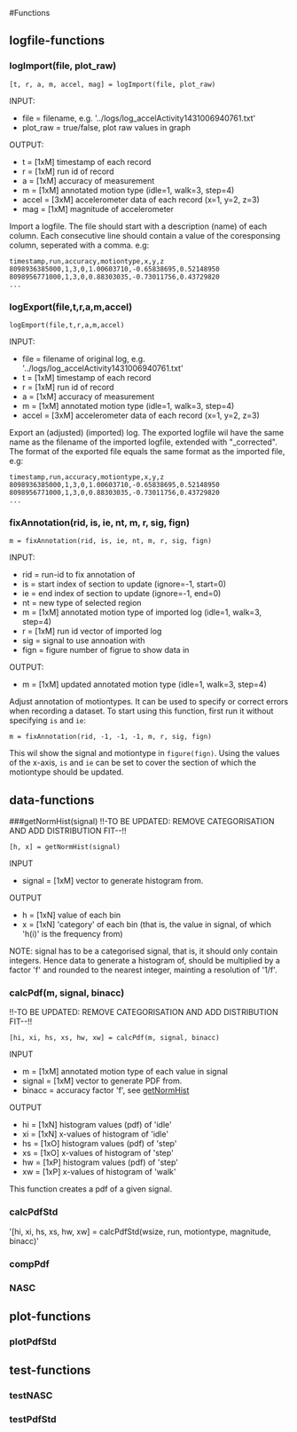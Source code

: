 #Functions

## logfile-functions

### logImport(file, plot_raw)
```
[t, r, a, m, accel, mag] = logImport(file, plot_raw)
```
INPUT:
- file     = filename, e.g. '../logs/log_accelActivity1431006940761.txt'
- plot_raw = true/false, plot raw values in graph

OUTPUT:
- t        = [1xM] timestamp of each record
- r        = [1xM] run id of record
- a        = [1xM] accuracy of measurement
- m        = [1xM] annotated motion type (idle=1, walk=3, step=4)
- accel    = [3xM] accelerometer data of each record (x=1, y=2, z=3)
- mag      = [1xM] magnitude of accelerometer


Import a logfile. The file should start with a description (name) of each column. Each consecutive line should contain a value of the coresponsing column, seperated with a comma. e.g:
```
timestamp,run,accuracy,motiontype,x,y,z
8098936385000,1,3,0,1.00603710,-0.65838695,0.52148950
8098956771000,1,3,0,0.88303035,-0.73011756,0.43729820
...
```


### logExport(file,t,r,a,m,accel) 
```
logEmport(file,t,r,a,m,accel) 
```
INPUT:
- file     = filename of original log, e.g. '../logs/log_accelActivity1431006940761.txt'
- t        = [1xM] timestamp of each record
- r        = [1xM] run id of record
- a        = [1xM] accuracy of measurement
- m        = [1xM] annotated motion type (idle=1, walk=3, step=4)
- accel    = [3xM] accelerometer data of each record (x=1, y=2, z=3)

Export an (adjusted) (imported) log. The exported logfile wil have the same name as the filename of the imported logfile, extended with "_corrected". The format of the exported file equals the same format as the imported file, e.g:
```
timestamp,run,accuracy,motiontype,x,y,z
8098936385000,1,3,0,1.00603710,-0.65838695,0.52148950
8098956771000,1,3,0,0.88303035,-0.73011756,0.43729820
...
```


### fixAnnotation(rid, is, ie, nt, m, r, sig, fign)
```
m = fixAnnotation(rid, is, ie, nt, m, r, sig, fign)
```
INPUT:
- rid   = run-id to fix annotation of
- is    = start index of section to update (ignore=-1, start=0)
- ie    = end index of section to update (ignore=-1, end=0)
- nt    = new type of selected region
- m     = [1xM] annotated motion type of imported log (idle=1, walk=3, step=4)
- r     = [1xM] run id vector of imported log
- sig   = signal to use annoation with
- fign  = figure number of figrue to show data in

OUTPUT:
- m     = [1xM] updated annotated motion type (idle=1, walk=3, step=4)


Adjust annotation of motiontypes. It can be used to specify or correct errors when recording a dataset. To start using this function, first run it without specifying `is` and `ie`:
```
m = fixAnnotation(rid, -1, -1, -1, m, r, sig, fign)
```
This wil show the signal and motiontype in `figure(fign)`. Using the values of the x-axis, `is` and `ie` can be set to cover the section of which the motiontype should be updated.


## data-functions

###getNormHist(signal)
!!-TO BE UPDATED: REMOVE CATEGORISATION AND ADD DISTRIBUTION FIT--!!
```
[h, x] = getNormHist(signal)
```
INPUT
- signal = [1xM] vector to generate histogram from. 

OUTPUT
- h = [1xN] value of each bin
- x = [1xN] 'category' of each bin (that is, the value in signal, of which 'h(i)' is the frequency from)

NOTE: signal has to be a categorised signal, that is, it should only contain integers. Hence data to generate a histogram of, should be multiplied by a factor 'f' and rounded to the nearest integer, mainting a resolution of '1/f'. 


### calcPdf(m, signal, binacc)
!!-TO BE UPDATED: REMOVE CATEGORISATION AND ADD DISTRIBUTION FIT--!!
```
[hi, xi, hs, xs, hw, xw] = calcPdf(m, signal, binacc)
```
INPUT
- m      = [1xM] annotated motion type of each value in signal
- signal = [1xM] vector to generate PDF from. 
- binacc = accuracy factor 'f', see [getNormHist](#getnormhistsignal)

OUTPUT
- hi = [1xN] histogram values (pdf) of 'idle'
- xi = [1xN] x-values of histogram of 'idle'
- hs = [1xO] histogram values (pdf) of 'step'
- xs = [1xO] x-values of histogram of 'step'
- hw = [1xP] histogram values (pdf) of 'step'
- xw = [1xP] x-values of histogram of 'walk'

This function creates a pdf of a given signal. 

### calcPdfStd
'[hi, xi, hs, xs, hw, xw] = calcPdfStd(wsize, run, motiontype, magnitude, binacc)'
### compPdf
### NASC

## plot-functions

### plotPdfStd

## test-functions
### testNASC
### testPdfStd


